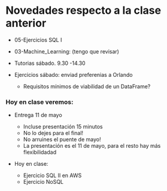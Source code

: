 # Novedades respecto a la clase anterior

* 05-Ejercicios SQL I

* 03-Machine_Learning: (tengo que revisar)

* Tutorias sábado. 9.30 -14.30

* Ejercicios sábado: enviad preferenias a Orlando
  * Requisitos mínimos de viabilidad de un DataFrame?

### Hoy en clase veremos:


* Entrega 11 de mayo
  * Incluse presentación 15 minutos
  * No lo dejes para el final!
  * No arruines el puente de mayo!
  * La presentación es el 11 de mayo, para el resto hay más flexibilidadad

* Hoy en clase: 
  * Ejercicio SQL II en AWS
  * Ejercicio NoSQL

